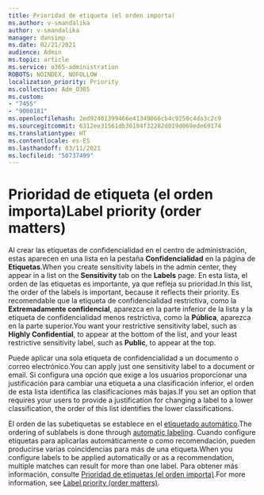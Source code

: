 ```yaml
---
title: Prioridad de etiqueta (el orden importa)
ms.author: v-smandalika
author: v-smandalika
manager: dansimp
ms.date: 02/21/2021
audience: Admin
ms.topic: article
ms.service: o365-administration
ROBOTS: NOINDEX, NOFOLLOW
localization_priority: Priority
ms.collection: Adm_O365
ms.custom:
- "7455"
- "9000181"
ms.openlocfilehash: 2ed92401399466e41349066cb4c9250c4da3c2c9
ms.sourcegitcommit: 6312ee31561db36104f32282d019d069ede69174
ms.translationtype: HT
ms.contentlocale: es-ES
ms.lasthandoff: 03/11/2021
ms.locfileid: "50737499"
---
```

# <a name="label-priority-order-matters"></a><span data-ttu-id="f8e78-102">Prioridad de etiqueta (el orden importa)</span><span class="sxs-lookup"><span data-stu-id="f8e78-102">Label priority (order matters)</span></span>

<span data-ttu-id="f8e78-103">Al crear las etiquetas de confidencialidad en el centro de administración, estas aparecen en una lista en la pestaña **Confidencialidad** en la página de **Etiquetas**.</span><span class="sxs-lookup"><span data-stu-id="f8e78-103">When you create sensitivity labels in the admin center, they appear in a list on the **Sensitivity** tab on the **Labels** page.</span></span> <span data-ttu-id="f8e78-104">En esta lista, el orden de las etiquetas es importante, ya que refleja su prioridad.</span><span class="sxs-lookup"><span data-stu-id="f8e78-104">In this list, the order of the labels is important, because it reflects their priority.</span></span> <span data-ttu-id="f8e78-105">Es recomendable que la etiqueta de confidencialidad restrictiva, como la **Extremadamente confidencial**, aparezca en la parte inferior de la lista y la etiqueta de confidencialidad menos restrictiva, como la **Pública**, aparezca en la parte superior.</span><span class="sxs-lookup"><span data-stu-id="f8e78-105">You want your restrictive sensitivity label, such as **Highly Confidential**, to appear at the bottom of the list, and your least restrictive sensitivity label, such as **Public**, to appear at the top.</span></span>

<span data-ttu-id="f8e78-106">Puede aplicar una sola etiqueta de confidencialidad a un documento o correo electrónico.</span><span class="sxs-lookup"><span data-stu-id="f8e78-106">You can apply just one sensitivity label to a document or email.</span></span> <span data-ttu-id="f8e78-107">Si configura una opción que exige a los usuarios proporcionar una justificación para cambiar una etiqueta a una clasificación inferior, el orden de esta lista identifica las clasificaciones más bajas.</span><span class="sxs-lookup"><span data-stu-id="f8e78-107">If you set an option that requires your users to provide a justification for changing a label to a lower classification, the order of this list identifies the lower classifications.</span></span>

<span data-ttu-id="f8e78-108">El orden de las subetiquetas se establece en el [ etiquetado automático](https://docs.microsoft.com/microsoft-365/compliance/apply-sensitivity-label-automatically).</span><span class="sxs-lookup"><span data-stu-id="f8e78-108">The ordering of sublabels is done through [automatic labeling](https://docs.microsoft.com/microsoft-365/compliance/apply-sensitivity-label-automatically).</span></span> <span data-ttu-id="f8e78-109">Cuando configure etiquetas para aplicarlas automáticamente o como recomendación, pueden producirse varias coincidencias para más de una etiqueta.</span><span class="sxs-lookup"><span data-stu-id="f8e78-109">When you configure labels to be applied automatically or as a recommendation, multiple matches can result for more than one label.</span></span> <span data-ttu-id="f8e78-110">Para obtener más información, consulte [Prioridad de etiquetas (el orden importa)](https://docs.microsoft.com/microsoft-365/compliance/sensitivity-labels).</span><span class="sxs-lookup"><span data-stu-id="f8e78-110">For more information, see [Label priority (order matters)](https://docs.microsoft.com/microsoft-365/compliance/sensitivity-labels).</span></span>